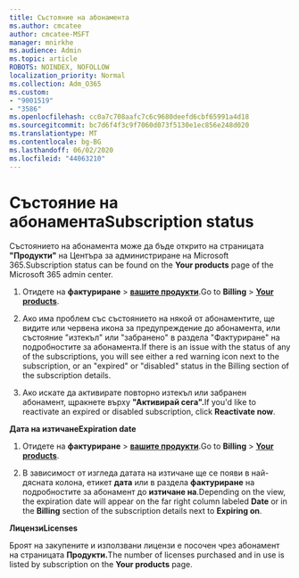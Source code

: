 ```yaml
---
title: Състояние на абонамента
ms.author: cmcatee
author: cmcatee-MSFT
manager: mnirkhe
ms.audience: Admin
ms.topic: article
ROBOTS: NOINDEX, NOFOLLOW
localization_priority: Normal
ms.collection: Adm_O365
ms.custom:
- "9001519"
- "3586"
ms.openlocfilehash: cc0a7c708aafc7c6c9680deefd6cbf65991a4d18
ms.sourcegitcommit: bc7d6f4f3c9f7060d073f5130e1ec856e248d020
ms.translationtype: MT
ms.contentlocale: bg-BG
ms.lasthandoff: 06/02/2020
ms.locfileid: "44063210"
---
```

# <a name="subscription-status"></a><span data-ttu-id="2dc2e-102">Състояние на абонамента</span><span class="sxs-lookup"><span data-stu-id="2dc2e-102">Subscription status</span></span>

<span data-ttu-id="2dc2e-103">Състоянието на абонамента може да бъде открито на страницата **"Продукти"** на Центъра за администриране на Microsoft 365.</span><span class="sxs-lookup"><span data-stu-id="2dc2e-103">Subscription status can be found on the **Your products** page of the Microsoft 365 admin center.</span></span>

1. <span data-ttu-id="2dc2e-104">Отидете на **фактуриране**  >  **[вашите продукти](https://go.microsoft.com/fwlink/p/?linkid=842054)**.</span><span class="sxs-lookup"><span data-stu-id="2dc2e-104">Go to **Billing** > **[Your products](https://go.microsoft.com/fwlink/p/?linkid=842054)**.</span></span>

2. <span data-ttu-id="2dc2e-105">Ако има проблем със състоянието на някой от абонаментите, ще видите или червена икона за предупреждение до абонамента, или състояние "изтекъл" или "забранено" в раздела "Фактуриране" на подробностите за абонамента.</span><span class="sxs-lookup"><span data-stu-id="2dc2e-105">If there is an issue with the status of any of the subscriptions, you will see either a red warning icon next to the subscription, or an "expired" or "disabled" status in the Billing section of the subscription details.</span></span>

3. <span data-ttu-id="2dc2e-106">Ако искате да активирате повторно изтекъл или забранен абонамент, щракнете върху **"Активирай сега".**</span><span class="sxs-lookup"><span data-stu-id="2dc2e-106">If you'd like to reactivate an expired or disabled subscription, click **Reactivate now**.</span></span>

<span data-ttu-id="2dc2e-107">**Дата на изтичане**</span><span class="sxs-lookup"><span data-stu-id="2dc2e-107">**Expiration date**</span></span>

1. <span data-ttu-id="2dc2e-108">Отидете на **фактуриране**  >  **[вашите продукти](https://go.microsoft.com/fwlink/p/?linkid=842054)**.</span><span class="sxs-lookup"><span data-stu-id="2dc2e-108">Go to **Billing** > **[Your products](https://go.microsoft.com/fwlink/p/?linkid=842054)**.</span></span>

2. <span data-ttu-id="2dc2e-109">В зависимост от изгледа датата на изтичане ще се появи в най-дясната колона, етикет **дата** или в раздела **фактуриране** на подробностите за абонамент до **изтичане на**.</span><span class="sxs-lookup"><span data-stu-id="2dc2e-109">Depending on the view, the expiration date will appear on the far right column labeled **Date** or in the **Billing** section of the subscription details next to **Expiring on**.</span></span>

<span data-ttu-id="2dc2e-110">**Лицензи**</span><span class="sxs-lookup"><span data-stu-id="2dc2e-110">**Licenses**</span></span>

<span data-ttu-id="2dc2e-111">Броят на закупените и използвани лицензи е посочен чрез абонамент на страницата **Продукти.**</span><span class="sxs-lookup"><span data-stu-id="2dc2e-111">The number of licenses purchased and in use is listed by subscription on the **Your products** page.</span></span>

